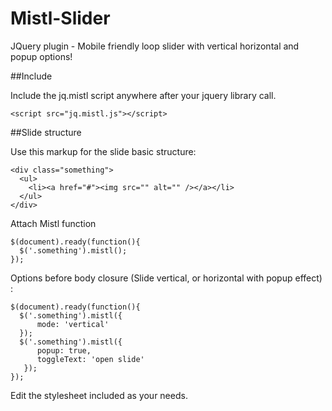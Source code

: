Mistl-Slider
============

JQuery plugin - Mobile friendly loop slider with vertical horizontal and popup options! 


##Include

Include the jq.mistl script anywhere after your jquery library call. 

    <script src="jq.mistl.js"></script>

##Slide structure

Use this markup for the slide basic structure:


    <div class="something">
      <ul> 
        <li><a href="#"><img src="" alt="" /></a></li>
      </ul>
    </div>


Attach Mistl function

    $(document).ready(function(){
      $('.something').mistl();
    });

Options before body closure (Slide vertical, or horizontal with popup effect) :

    $(document).ready(function(){
      $('.something').mistl({
          mode: 'vertical'
      });
      $('.something').mistl({
          popup: true,
          toggleText: 'open slide'
       });
    });

Edit the stylesheet included as your needs.
